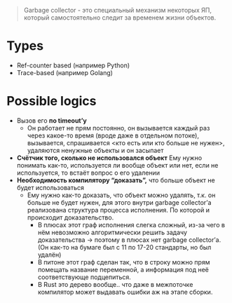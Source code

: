 > Garbage collector - это специальный механизм некоторых ЯП, который самостоятельно следит за временем жизни объектов.

# Types
* Ref-counter based (например Python)
* Trace-based (например Golang)
# Possible logics
- Вызов его **по timeout’у**
    * Он работает не прям постоянно, он вызывается каждый раз через какое-то время (вроде даже в отдельном потоке), вызывается, спрашивается <кто есть или кто больше не нужен>, удаляются ненужные объекты и он засыпает
- **Счётчик того, сколько не использовался объект**
    Ему нужно понимать как-то, используется ли вообще объект или нет, если не используется, то встаёт вопрос о его удалении
- **Необходимость компилятору “доказать”,** что больше объект не будет использоваться
	- Ему нужно как-то доказать, что объект можно удалять, т.к. он больше не будет нужен, для этого внутри garbage collector’а реализована структура процесса исполнения. По которой и происходит доказательство.  
		* В плюсах этот граф исполнения слегка сложный, из-за чего в нём невозможно алгоритмически решить задачу доказательства → поэтому в плюсах нет garbage collector’а. (Он как-то на бумаге был с 11 по 17-20 стандарты, но был удалён)
		* В питоне этот граф сделан так, что в строку можно прям помещать название переменной, а информация под неё соответствующе подцепиться. 
		* В Rust это дерево вообще.. что даже в межпоточке компилятор может выдавать ошибки аж на этапе сборки. 